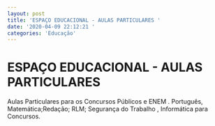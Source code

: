 ```yaml
---
layout: post
title: 'ESPAÇO EDUCACIONAL - AULAS PARTICULARES '
date: '2020-04-09 22:12:21 '
categories: 'Educação'
---
```


# ESPAÇO EDUCACIONAL - AULAS PARTICULARES 

Aulas Particulares para os Concursos Públicos e  ENEM . Português, Matemática;Redação;  RLM; Segurança do Trabalho , Informática para Concursos. 
